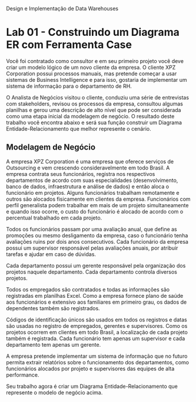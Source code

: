 Design e Implementação de Data Warehouses
# Lab 01 - Construindo um Diagrama ER com Ferramenta Case


Você foi contratado como consultor e em seu primeiro projeto você deve
criar um modelo lógico de um novo cliente da empresa. O cliente XPZ Corporation
possui processos manuais, mas pretende começar a usar sistemas de Business
Intelligence e para isso, gostaria de implementar um sistema de informação para
o departamento de RH.

O Analista de Negócios visitou o cliente, conduziu uma série de entrevistas
com stakeholders, revisou os processos da empresa, consultou algumas planilhas
e gerou uma descrição de alto nível que pode ser considerada como uma etapa
inicial da modelagem de negócio. O resultado deste trabalho você encontra
abaixo e será sua função construir um Diagrama Entidade-Relacionamento que
melhor represente o cenário.


## Modelagem de Negócio

A empresa XPZ Corporation é uma empresa que oferece serviços de
Outsourcing e vem crescendo consideravelmente em todo Brasil. A empresa
contrata seus funcionários, registra nos respectivos departamentos de acordo
com suas especialidades (desenvolvimento, banco de dados, infraestrutura e
análise de dados) e então aloca o funcionário em projetos. Alguns funcionários
trabalham remotamente e outros são alocados fisicamente em clientes da
empresa. Funcionários com perfil generalista podem trabalhar em mais de um
projeto simultaneamente e quando isso ocorre, o custo do funcionário é alocado
de acordo com o percentual trabalhado em cada projeto.

Todos os funcionários passam por uma avaliação anual, que define as
promoções ou mesmo desligamento da empresa, caso o funcionário tenha
avaliações ruins por dois anos consecutivos. Cada funcionário da empresa possui
um supervisor responsável pelas avaliações anuais, por atribuir tarefas e ajudar
em caso de dúvidas.

Cada departamento possui um gerente responsável pela organização dos
projetos naquele departamento. Cada departamento controla diversos projetos.

Todos os empregados são contratados e todas as informações são
registradas em planilhas Excel. Como a empresa fornece plano de saúde aos
funcionários e extensivo aos familiares em primeiro grau, os dados de
dependentes também são registrados.

Códigos de identificação únicos são usados em todos os registros e datas
são usadas no registro de empregados, gerentes e supervisores. Como os projetos
ocorrem em clientes em todo Brasil, a localização de cada projeto também é
registrada. Cada funcionário tem apenas um supervisor e cada departamento tem
apenas um gerente.

A empresa pretende implementar um sistema de informação que no futuro
permita extrair relatórios sobre o funcionamento dos departamentos, como
funcionários alocados por projeto e supervisores das equipes de alta
performance.

Seu trabalho agora é criar um Diagrama Entidade-Relacionamento que
represente o modelo de negócio acima.
